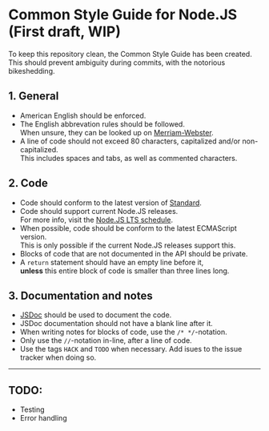 # Common Style Guide for Node.JS (First draft, WIP)
To keep this repository clean, the Common Style Guide has been created.  
This should prevent ambiguity during commits, with the notorious bikeshedding.

## 1. General
- American English should be enforced.
- The English abbrevation rules should be followed.  
When unsure, they can be looked up on [Merriam-Webster](https://www.merriam-webster.com/).
- A line of code should not exceed 80 characters, capitalized and/or non-capitalized.  
This includes spaces and tabs, as well as commented characters.

## 2. Code
- Code should conform to the latest version of [Standard](https://github.com/feross/standard).
- Code should support current Node.JS releases.  
For more info, visit the [Node.JS LTS schedule](https://github.com/nodejs/LTS).
- When possible, code should be conform to the latest ECMAScript version.  
This is only possible if the current Node.JS releases support this.  
- Blocks of code that are not documented in the API should be private.
- A `return` statement should have an empty line before it,  
__unless__ this entire block of code is smaller than three lines long.

## 3. Documentation and notes
- [JSDoc](https://github.com/jsdoc3/jsdoc) should be used to document the code.
- JSDoc documentation should not have a blank line after it.
- When writing notes for blocks of code, use the `/* */`-notation.
- Only use the `//`-notation in-line, after a line of code.
- Use the tags `HACK` and `TODO` when necessary. Add isues to the issue tracker when doing so.

---
## TODO:
- Testing
- Error handling